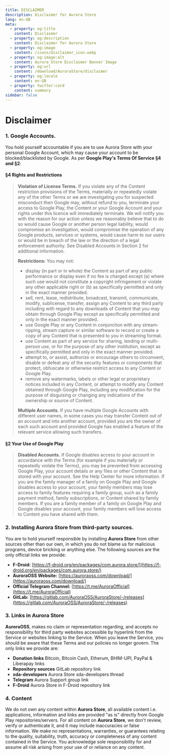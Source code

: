 ```yaml
---
title: DISCLAIMER
description: Disclaimer for Aurora Store
lang: en-GB
meta:
  - property: og:title
    content: Disclaimer
  - property: og:description
    content: Disclaimer for Aurora Store
  - property: og:image
    content: /icons/disclaimer_icon.webp
  - property: og:image:alt
    content: Aurora Store Disclaimer Banner Image
  - property: og:url
    content: /download/AuroraStore/disclaimer
  - property: og:locale
    content: en-GB
  - property: twitter:card
    content: summary
sidebar: false
---
```


# Disclaimer

### 1. Google Accounts. 
 
You hold yourself accountable if you are to use Aurora Store with your personal Google Account, which may cause your account to be blocked/blacklisted by Google. As per **Google Play's Terms Of Service §4 and §2**: 
 
#### §4 Rights and Restrictions 
 
 > **Violation of License Terms.** If you violate any of the Content restriction provisions of the Terms, materially or repeatedly violate any of the other Terms or we are investigating you for suspected misconduct then Google may, without refund to you, terminate your access to Google Play, the Content or your Google Account and your rights under this licence will immediately terminate. We will notify you with the reason for our action unless we reasonably believe that to do so would cause Google or another person legal liability, would compromise an investigation, would compromise the operation of any Google products, services or systems, would cause harm to our users or would be in breach of the law or the direction of a legal enforcement authority. See Disabled Accounts in Section 2 for additional information. 
 > 
 > **Restrictions:** You may not: 
 > 
 > - display (in part or in whole) the Content as part of any public performance or display even if no fee is charged except (a) where such use would not constitute a copyright infringement or violate any other applicable right or (b) as specifically permitted and only in the exact manner provided. 
 > - sell, rent, lease, redistribute, broadcast, transmit, communicate, modify, sublicense, transfer, assign any Content to any third party including with regard to any downloads of Content that you may obtain through Google Play except as specifically permitted and only in the exact manner provided. 
 > - use Google Play or any Content in conjunction with any stream-ripping, stream capture or similar software to record or create a copy of any Content that is presented to you in streaming format. 
 > - use Content as part of any service for sharing, lending or multi-person use, or for the purpose of any other institution, except as specifically permitted and only in the exact manner provided. 
 > - attempt to, or assist, authorize or encourage others to circumvent, disable or defeat any of the security features or components that protect, obfuscate or otherwise restrict access to any Content or Google Play. 
 > - remove any watermarks, labels or other legal or proprietary notices included in any Content, or attempt to modify any Content obtained through Google Play, including any modification for the purpose of disguising or changing any indications of the ownership or source of Content. 
 > 
 > **Multiple Accounts.** If you have multiple Google Accounts with different user names, in some cases you may transfer Content out of an account and into another account, provided you are the owner of each such account and provided Google has enabled a feature of the relevant service allowing such transfers.
 
 #### §2 Your Use of Google Play 
 > **Disabled Accounts.** If Google disables access to your account in accordance with the Terms (for example if you materially or repeatedly violate the Terms), you may be prevented from accessing Google Play, your account details or any files or other Content that is stored with your account. See the Help Center for more information. If you are the family manager of a family on Google Play and Google disables access to your account, your family members may lose access to family features requiring a family group, such as a family payment method, family subscriptions, or Content shared by family members. If you are a family member of a family on Google Play and Google disables your account, your family members will lose access to Content you have shared with them. 
 
### 2. Installing **Aurora Store** from third-party sources. 
 
You are to hold yourself responsible by installing **Aurora Store** from other sources other than our own, in which you do not blame us for malicious programs, device bricking or anything else. The following sources are the only official links we provide: 
- **F-Droid:** [https://f-droid.org/en/packages/com.aurora.store/](https://f-droid.org/en/packages/com.aurora.store/)
- **AuroraOSS Website:** [https://auroraoss.com/download/](https://auroraoss.com/download/)
- **Official Telegram Channel:** [https://t.me/AuroraOfficial](https://t.me/AuroraOfficial)
- **GitLab:** [https://gitlab.com/AuroraOSS/AuroraStore/-/releases](https://gitlab.com/AuroraOSS/AuroraStore/-/releases)
 
### 3. Links in Aurora Store
 
**AuroraOSS**, makes no claim or representation regarding, and accepts no responsibility for third party websites accessible by hyperlink from the Service or websites linking to the Service. When you leave the Service, you should be aware that these Terms and our policies no longer govern. The only links we provide are: 

- **Donation links** Bitcoin, Bitcoin Cash, Etherum, BHIM-UPI, PayPal & Liberapay links 
- **Repository sources** GitLab repository link 
- **xda-developers** Aurora Store xda-developers thread 
- **Telegram** Aurora Support group link 
- **F-Droid** Aurora Store in F-Droid repository link 

### 4. Content

We do not own any content within **Aurora Store**, all available content i.e. applications, information and links are provided "as is" directly from Google Play repositories/servers. For all content on **Aurora Store**, we don't review, verify or authenticate it, and it may include inaccuracies or false information. We make no representations, warranties, or guarantees relating to the quality, suitability, truth, accuracy or completeness of any content contained in the Service. You acknowledge sole responsibility for and assume all risk arising from your use of or reliance on any content.

